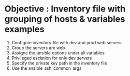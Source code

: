 # Objective : Inventory file with grouping of hosts & variables examples

1. Configure inventory file with dev and prod web servers
2. Group the servers are web
3. Assigne the ansible options under all variables
4. Privileged esclation for only dev servers
5. Specify the private key path in the inventory file
6. Use the ansible_ssh_common_args